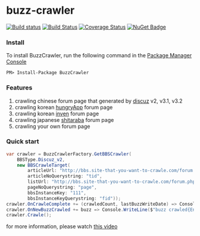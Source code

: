 
# buzz-crawler
[![Build status](https://ci.appveyor.com/api/projects/status/1xu16kovcr7do9xh?svg=true)](https://ci.appveyor.com/project/emotionalcode/buzz-crawler)
[![Build Status](https://travis-ci.org/emotionalcode/buzz-crawler.svg?branch=master)](https://travis-ci.org/emotionalcode/buzz-crawler)
[![Coverage Status](https://coveralls.io/repos/github/emotionalcode/buzz-crawler/badge.svg?branch=master)](https://coveralls.io/github/emotionalcode/buzz-crawler?branch=master)
[![NuGet Badge](https://buildstats.info/nuget/BuzzCrawler)](https://www.nuget.org/packages/BuzzCrawler/)


### Install
To install BuzzCrawler, run the following command in the [Package Manager Console](https://docs.nuget.org/docs/start-here/using-the-package-manager-console)
```
PM> Install-Package BuzzCrawler
```

### Features
1. crawling chinese forum page that generated by [discuz](https://en.wikipedia.org/wiki/Discuz!) v2, v3.1, v3.2
2. crawling korean [hungryApp](http://www.hungryapp.co.kr/) forum page
3. crawling korean [inven](http://www.inven.co.kr) forum page
4. crawling japanese [shitaraba](http://rentalbbs.shitaraba.com/) forum page
5. crawling your own forum page

### Quick start


```c#
var crawler = BuzzCrawlerFactory.GetBBSCrawler(
    BBSType.Discuz_v2,
    new BBSCrawleTarget(
        articleUrl: "http://bbs.site-that-you-want-to-crawle.com/forum.php?mod=viewthread&tid=",
        articleNoQuerystring: "tid",
        listUrl: "http://bbs.site-that-you-want-to-crawle.com/forum.php?mod=forumdisplay&fid=&orderby=dateline&filter=author&page=",
        pageNoQuerystring: "page",
        bbsInstanceKey: "111",
        bbsInstanceKeyQuerystring: "fid"));
crawler.OnCrawleComplete += (crawledCount, lastBuzzWriteDate) => Console.WriteLine($"crawled complete. {crawledCount} buzz crawled. last writedate is {lastBuzzWriteDate}");
crawler.OnNewBuzzCrawled += buzz => Console.WriteLine($"buzz crawled{Environment.NewLine}{JsonConvert.SerializeObject(buzz)}");
crawler.Crawle();
```

for more information, please watch [this video](https://www.youtube.com/watch?v=DEFU0ZrWBhA)
